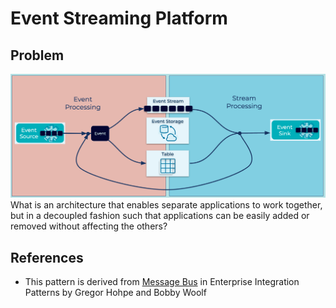 # Event Streaming Platform

## Problem
![event streaming platform](../img/event-streaming-platform.png)
What is an architecture that enables separate applications to work together, but in a decoupled fashion such that applications can be easily added or removed without affecting the others?

## References
* This pattern is derived from [Message Bus](https://www.enterpriseintegrationpatterns.com/patterns/messaging/MessageBus.html) in Enterprise Integration Patterns by Gregor Hohpe and Bobby Woolf

